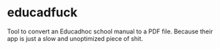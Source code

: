 # educadfuck
Tool to convert an Educadhoc school manual to a PDF file. Because their app is just a slow and unoptimized piece of shit. 
